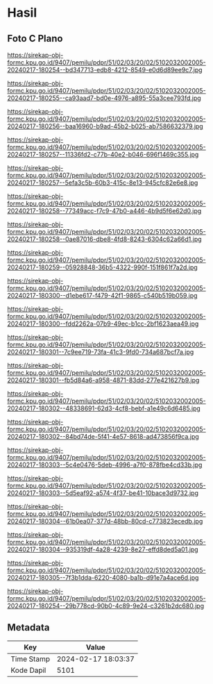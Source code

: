 # Hasil

## Foto C Plano

https://sirekap-obj-formc.kpu.go.id/9407/pemilu/pdpr/51/02/03/20/02/5102032002005-20240217-180254--bd347713-edb8-4212-8549-e0d6d89ee9c7.jpg

https://sirekap-obj-formc.kpu.go.id/9407/pemilu/pdpr/51/02/03/20/02/5102032002005-20240217-180255--ca93aad7-bd0e-4976-a895-55a3cee793fd.jpg

https://sirekap-obj-formc.kpu.go.id/9407/pemilu/pdpr/51/02/03/20/02/5102032002005-20240217-180256--baa16960-b9ad-45b2-b025-ab7586632379.jpg

https://sirekap-obj-formc.kpu.go.id/9407/pemilu/pdpr/51/02/03/20/02/5102032002005-20240217-180257--11336fd2-c77b-40e2-b046-696f1469c355.jpg

https://sirekap-obj-formc.kpu.go.id/9407/pemilu/pdpr/51/02/03/20/02/5102032002005-20240217-180257--5efa3c5b-60b3-415c-8e13-945cfc82e6e8.jpg

https://sirekap-obj-formc.kpu.go.id/9407/pemilu/pdpr/51/02/03/20/02/5102032002005-20240217-180258--77349acc-f7c9-47b0-a446-4b9d5f6e62d0.jpg

https://sirekap-obj-formc.kpu.go.id/9407/pemilu/pdpr/51/02/03/20/02/5102032002005-20240217-180258--0ae87016-dbe8-4fd8-8243-6304c62a66d1.jpg

https://sirekap-obj-formc.kpu.go.id/9407/pemilu/pdpr/51/02/03/20/02/5102032002005-20240217-180259--05928848-36b5-4322-990f-151f861f7a2d.jpg

https://sirekap-obj-formc.kpu.go.id/9407/pemilu/pdpr/51/02/03/20/02/5102032002005-20240217-180300--d1ebe617-f479-42f1-9865-c540b519b059.jpg

https://sirekap-obj-formc.kpu.go.id/9407/pemilu/pdpr/51/02/03/20/02/5102032002005-20240217-180300--fdd2262a-07b9-49ec-b1cc-2bf1623aea49.jpg

https://sirekap-obj-formc.kpu.go.id/9407/pemilu/pdpr/51/02/03/20/02/5102032002005-20240217-180301--7c9ee719-73fa-41c3-9fd0-734a687bcf7a.jpg

https://sirekap-obj-formc.kpu.go.id/9407/pemilu/pdpr/51/02/03/20/02/5102032002005-20240217-180301--fb5d84a6-a958-4871-83dd-277e421627b9.jpg

https://sirekap-obj-formc.kpu.go.id/9407/pemilu/pdpr/51/02/03/20/02/5102032002005-20240217-180302--48338691-62d3-4cf8-bebf-a1e49c6d6485.jpg

https://sirekap-obj-formc.kpu.go.id/9407/pemilu/pdpr/51/02/03/20/02/5102032002005-20240217-180302--84bd74de-5f41-4e57-8618-ad473856f9ca.jpg

https://sirekap-obj-formc.kpu.go.id/9407/pemilu/pdpr/51/02/03/20/02/5102032002005-20240217-180303--5c4e0476-5deb-4996-a7f0-878fbe4cd33b.jpg

https://sirekap-obj-formc.kpu.go.id/9407/pemilu/pdpr/51/02/03/20/02/5102032002005-20240217-180303--5d5eaf92-a574-4f37-be41-10bace3d9732.jpg

https://sirekap-obj-formc.kpu.go.id/9407/pemilu/pdpr/51/02/03/20/02/5102032002005-20240217-180304--61b0ea07-377d-48bb-80cd-c773823ecedb.jpg

https://sirekap-obj-formc.kpu.go.id/9407/pemilu/pdpr/51/02/03/20/02/5102032002005-20240217-180304--935319df-4a28-4239-8e27-effd8ded5a01.jpg

https://sirekap-obj-formc.kpu.go.id/9407/pemilu/pdpr/51/02/03/20/02/5102032002005-20240217-180305--7f3b1dda-6220-4080-ba1b-d91e7a4ace6d.jpg

https://sirekap-obj-formc.kpu.go.id/9407/pemilu/pdpr/51/02/03/20/02/5102032002005-20240217-180254--29b778cd-90b0-4c89-9e24-c3261b2dc680.jpg


## Metadata

| Key        | Value               |
| ---------- | ------------------- |
| Time Stamp | 2024-02-17 18:03:37 |
| Kode Dapil | 5101                |



